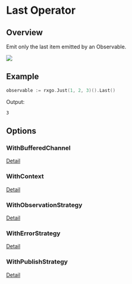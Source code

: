 # Last Operator

## Overview

Emit only the last item emitted by an Observable.

![](http://reactivex.io/documentation/operators/images/last.png)

## Example

```go
observable := rxgo.Just(1, 2, 3)().Last()
```

Output:

```
3
```

## Options

### WithBufferedChannel

[Detail](options.md#withbufferedchannel)

### WithContext

[Detail](options.md#withcontext)

### WithObservationStrategy

[Detail](options.md#withobservationstrategy)

### WithErrorStrategy

[Detail](options.md#witherrorstrategy)

### WithPublishStrategy

[Detail](options.md#withpublishstrategy)